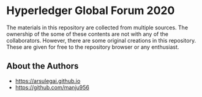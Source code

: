 # Hyperledger Global Forum 2020

The materials in this repository are collected from multiple
sources. The ownership of the some of these contents are not
with any of the collaborators. However, there are some original
creations in this repository. These are given for free to the
repository browser or any enthusiast.

## About the Authors
- https://arsulegai.github.io
- https://github.com/manju956
